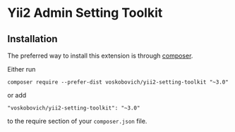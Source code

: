 Yii2 Admin Setting Toolkit
================================

Installation
------------

The preferred way to install this extension is through [composer](http://getcomposer.org/download/).

Either run

```
composer require --prefer-dist voskobovich/yii2-setting-toolkit "~3.0"
```

or add

```
"voskobovich/yii2-setting-toolkit": "~3.0"
```

to the require section of your `composer.json` file.